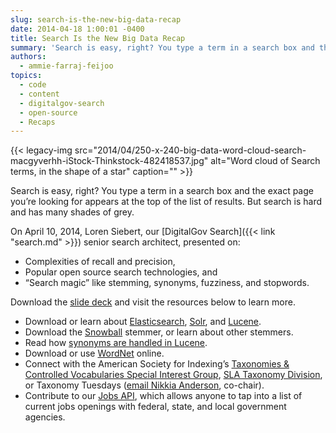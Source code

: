 ```yaml
---
slug: search-is-the-new-big-data-recap
date: 2014-04-18 1:00:01 -0400
title: Search Is the New Big Data Recap
summary: 'Search is easy, right? You type a term in a search box and the exact page you&#8217;re looking for appears at the top of the list of results. But search is hard and has many shades of grey. On April 10, 2014, Loren Siebert, our DigitalGov Search senior search architect, presented on: Complexities of recall'
authors:
  - ammie-farraj-feijoo
topics:
  - code
  - content
  - digitalgov-search
  - open-source
  - Recaps
---
```


{{< legacy-img src="2014/04/250-x-240-big-data-word-cloud-search-macgyverhh-iStock-Thinkstock-482418537.jpg" alt="Word cloud of Search terms, in the shape of a star" caption="" >}} 

Search is easy, right? You type a term in a search box and the exact page you&#8217;re looking for appears at the top of the list of results. But search is hard and has many shades of grey.

On April 10, 2014, Loren Siebert, our [DigitalGov Search]({{< link "search.md" >}}) senior search architect, presented on:

  * Complexities of recall and precision,
  * Popular open source search technologies, and
  * &#8220;Search magic&#8221; like stemming, synonyms, fuzziness, and stopwords.

Download the [slide deck](https://s3.amazonaws.com/digitalgov/_legacy-img/2014/04/2014-04-11-search-big-data.pdf) and visit the resources below to learn more.

  * Download or learn about [Elasticsearch](http://www.elasticsearch.org/), [Solr](http://lucene.apache.org/solr/), and [Lucene](http://lucene.apache.org/).
  * Download the [Snowball](http://snowball.tartarus.org/) stemmer, or learn about other stemmers.
  * Read how [synonyms are handled in Lucene](http://nolanlawson.com/tag/query-expansion/).
  * Download or use [WordNet](http://wordnet.princeton.edu/) online.
  * Connect with the American Society for Indexing&#8217;s [Taxonomies & Controlled Vocabularies Special Interest Group](http://www.taxonomies-sig.org/), [SLA Taxonomy Division](http://taxonomy.sla.org/), or Taxonomy Tuesdays ([email Nikkia Anderson](mailto:nanderson@iiaweb.com), co-chair).
  * Contribute to our [Jobs API](https://github.com/GSA/jobs_api), which allows anyone to tap into a list of current jobs openings with federal, state, and local government agencies.